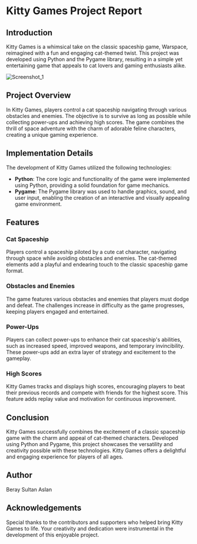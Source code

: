 # Kitty Games Project Report

## Introduction

Kitty Games is a whimsical take on the classic spaceship game, Warspace, reimagined with a fun and engaging cat-themed twist. This project was developed using Python and the Pygame library, resulting in a simple yet entertaining game that appeals to cat lovers and gaming enthusiasts alike.

![Screenshot_1](https://github.com/berayaslan/kitty-games/assets/108027930/ad66e75d-cf74-44b9-8555-41333f444cce)

## Project Overview

In Kitty Games, players control a cat spaceship navigating through various obstacles and enemies. The objective is to survive as long as possible while collecting power-ups and achieving high scores. The game combines the thrill of space adventure with the charm of adorable feline characters, creating a unique gaming experience.

## Implementation Details

The development of Kitty Games utilized the following technologies:

- **Python**: The core logic and functionality of the game were implemented using Python, providing a solid foundation for game mechanics.
- **Pygame**: The Pygame library was used to handle graphics, sound, and user input, enabling the creation of an interactive and visually appealing game environment.

## Features

### Cat Spaceship

Players control a spaceship piloted by a cute cat character, navigating through space while avoiding obstacles and enemies. The cat-themed elements add a playful and endearing touch to the classic spaceship game format.

### Obstacles and Enemies

The game features various obstacles and enemies that players must dodge and defeat. The challenges increase in difficulty as the game progresses, keeping players engaged and entertained.

### Power-Ups

Players can collect power-ups to enhance their cat spaceship's abilities, such as increased speed, improved weapons, and temporary invincibility. These power-ups add an extra layer of strategy and excitement to the gameplay.

### High Scores

Kitty Games tracks and displays high scores, encouraging players to beat their previous records and compete with friends for the highest score. This feature adds replay value and motivation for continuous improvement.

## Conclusion

Kitty Games successfully combines the excitement of a classic spaceship game with the charm and appeal of cat-themed characters. Developed using Python and Pygame, this project showcases the versatility and creativity possible with these technologies. Kitty Games offers a delightful and engaging experience for players of all ages.

## Author

Beray Sultan Aslan

## Acknowledgements

Special thanks to the contributors and supporters who helped bring Kitty Games to life. Your creativity and dedication were instrumental in the development of this enjoyable project.
